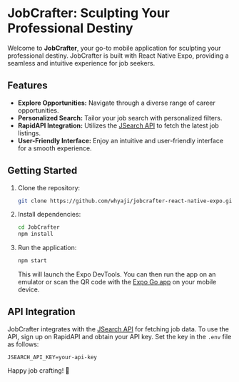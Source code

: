 # JobCrafter: Sculpting Your Professional Destiny

Welcome to **JobCrafter**, your go-to mobile application for sculpting your professional destiny. JobCrafter is built with React Native Expo, providing a seamless and intuitive experience for job seekers.

## Features

- **Explore Opportunities:** Navigate through a diverse range of career opportunities.
- **Personalized Search:** Tailor your job search with personalized filters.
- **RapidAPI Integration:** Utilizes the [JSearch API](https://rapidapi.com/letscrape-6bRBa3QguO5/api/jsearch/) to fetch the latest job listings.
- **User-Friendly Interface:** Enjoy an intuitive and user-friendly interface for a smooth experience.

## Getting Started

1. Clone the repository:

   ```bash
   git clone https://github.com/whyaji/jobcrafter-react-native-expo.git
   ```

2. Install dependencies:

   ```bash
   cd JobCrafter
   npm install
   ```

3. Run the application:

   ```bash
   npm start
   ```

   This will launch the Expo DevTools. You can then run the app on an emulator or scan the QR code with the [Expo Go app](https://expo.dev/client) on your mobile device.

## API Integration

JobCrafter integrates with the [JSearch API](https://rapidapi.com/letscrape-6bRBa3QguO5/api/jsearch/) for fetching job data. To use the API, sign up on RapidAPI and obtain your API key. Set the key in the `.env` file as follows:

```env
JSEARCH_API_KEY=your-api-key
```

Happy job crafting! 🚀